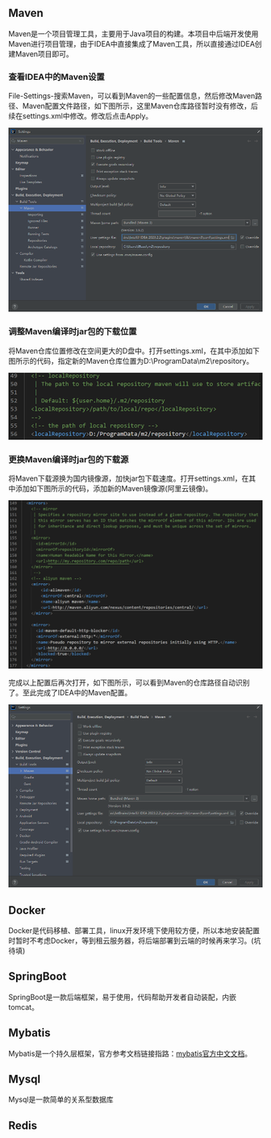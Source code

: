 ## Maven
Maven是一个项目管理工具，主要用于Java项目的构建。本项目中后端开发使用Maven进行项目管理，由于IDEA中直接集成了Maven工具，所以直接通过IDEA创建Maven项目即可。
### 查看IDEA中的Maven设置
File-Settings-搜索Maven，可以看到Maven的一些配置信息，然后修改Maven路径、Maven配置文件路径，如下图所示，这里Maven仓库路径暂时没有修改，后续在settings.xml中修改。修改后点击Apply。

![图3-1](./figure/3-1.PNG)

### 调整Maven编译时jar包的下载位置
将Maven仓库位置修改在空间更大的D盘中。打开settings.xml，在其中添加如下图所示的代码，指定新的Maven仓库位置为D:\ProgramData\m2\repository。

![图3-2](./figure/3-2.PNG)


### 更换Maven编译时jar包的下载源
将Maven下载源换为国内镜像源，加快jar包下载速度。打开settings.xml，在其中添加如下图所示的代码，添加新的Maven镜像源(阿里云镜像)。

![图3-3](./figure/3-3.PNG)

完成以上配置后再次打开，如下图所示，可以看到Maven的仓库路径自动识别了。至此完成了IDEA中的Maven配置。

![图3-4](./figure/3-4.PNG)

## Docker
Docker是代码移植、部署工具，linux开发环境下使用较方便，所以本地安装配置时暂时不考虑Docker，等到租云服务器，将后端部署到云端的时候再来学习。(坑待填)

## SpringBoot
SpringBoot是一款后端框架，易于使用，代码帮助开发者自动装配，内嵌tomcat。

## Mybatis
Mybatis是一个持久层框架，官方参考文档链接指路：[mybatis官方中文文档](https://mybatis.org/mybatis-3/zh/index.html)。

## Mysql
Mysql是一款简单的关系型数据库

## Redis

